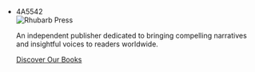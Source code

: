 - 4A5542 <section class="bg-[#4A5542] text-[#E8D5C4] py-20 md:py-32 rounded-b-lg shadow-lg hero-section">
        <div class="container mx-auto text-center px-4">
            <div class="flex justify-center mb-6">
                <img src="Rhubarb Press Logo.PNG" alt="Rhubarb Press" class="h-24 md:h-32 w-auto">
            </div>
            <p class="text-lg md:text-xl max-w-2xl mx-auto mb-10 opacity-90">
                An independent publisher dedicated to bringing compelling narratives and insightful voices to readers worldwide.
            </p>
            <a href="#our-books" class="bg-[#E8D5C4] text-[#4A5542] font-bold py-3 px-8 rounded-full shadow-lg hover:bg-[#F0E2D6] transition-transform transform hover:scale-105 inline-block">
                Discover Our Books
            </a>
        </div>
    </section>